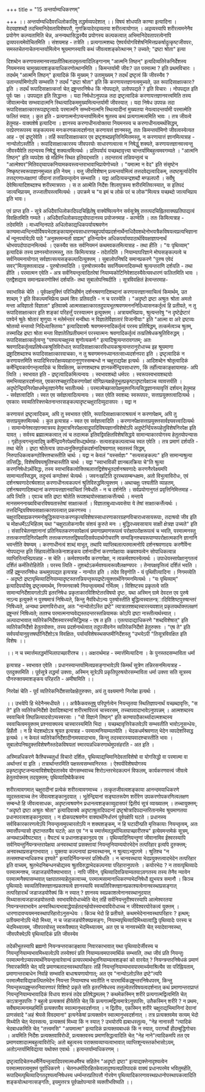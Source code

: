 +++
title = "15 अन्तर्याम्यधिकरणम्"

+++
।। अन्तर्याम्यधिदैवरधिलोकादिषु तद्धर्मव्यपदेशात् ।। विषयं शोधयति काण्वा इत्यादिना । वेदयज्ञशब्दौ तदभिमानिदेवताविशेषपरौ, गुणक्रियादेरद्रव्यतया शरीरत्वायोगात् । अद्रव्यस्यापि शरीरत्वमनेनैव प्रयोगेण कल्प्यतामिति चेन्न, अनन्यथासिद्धस्यैव प्रयोगस्य कल्पकत्वात् अभिमानिदेवतापरत्वेनापि द्रव्यपरत्वमेवोचितमिति । संशयमाह - तत्रेति । प्रत्यगात्मशब्दः ऐश्वर्ययोगविशेषनिमित्तप्रकर्षादुत्कृष्टजीवपरः, समस्तचेतनाचेतनान्तर्यामित्वेन श्रूयमाणस्यापि कथं जीवत्वशङ्कोत्थानम् ? उच्यते; "द्रष्टा श्रोता" इत्या

दिशब्देन करणायत्तमानवत्ताप्रतीतिबलादमृतत्वादिलिङ्गानाम् "आत्मनि तिष्ठन्" इत्यदिव्यतिरेकनिर्देशस्य नियमनस्य चामुख्यत्वशङ्कयाधिकरणोत्थानमिति । किमन्तर्यामी जीवः? उत परमात्मा ? इति प्रथमविचारः । तदर्थम् "आत्मनि तिष्ठन्" इत्यादिकं किं मुख्यम् ? उतामुख्यम् ? तदर्थं द्रष्टृत्वं किं जीवस्यैव ? उतान्तर्यामिणोऽपि सम्भवति ? तदर्थं "द्रष्टा श्रोता" इति किं करणायत्तज्ञानत्वमुच्यते, उत रूपादिसाक्षात्कारः? इति । तदर्थं रूपादिसाक्षात्कर्त्ता चेत् द्रष्ट्रन्तरनिषेधः किं नोपपद्यते, उतोपपद्यते ? इति विचारः । नोपपद्यत इति पूर्वः पक्षः । उपपद्यत इति सिद्धान्तः । यदा निर्षधोऽनुपपन्नः तदा द्रष्टृत्वादिकं करणायत्तज्ञानवत्त्वमिति तस्य जीवात्मन्येव सम्भवादात्मनि स्थित्यादिकममुख्यमित्यन्तर्यामी जीवस्यात् । यदा निषेध उपपन्नः तदा रूपादिसाक्षात्काररूपद्रष्टृत्वादेः परमात्मनि सम्भवेनात्मनि स्थित्यादीनां मुख्यतया नेयत्वादन्तर्यामी परमात्मेति फलितं स्यात् । कुत इति - प्रत्यगात्मनोऽप्यन्तर्यामित्वेन श्रुतस्य कथं प्रत्यगात्मत्वमिति भावः । तत्र जीवत्वे हेतुमाह- वाक्यशेषे इत्यादिना । ज्ञानस्य करणाधीनत्वोक्तया नियमनस्य च करणाधीनत्वमर्थसिद्धम्, परप्रेरणरूपस्य सङ्कल्पस्य मनःकरणकत्वदर्शनात् करणायत्तं ज्ञानमस्तु, ततः किमन्तर्यामिणो जीवत्वस्येत्यत आह - एवं द्रष्टुरेवेति । तर्हि रूपादिसाक्षात्कार एव द्रष्टृशब्दप्रवृत्तिनिमित्तमस्तु, न करणायात्तं ज्ञानमित्यत्राह - नान्योतोऽस्तीति । रूपादिसाक्षात्कारस्य जीवपरयोः साधारणत्वात्स न निषेद्धुं शक्यते, करणायत्तज्ञानवत्त्वन्तु जीवस्यैवेति तदन्यस्य निषेद्धुं शक्यत्वमित्यर्थः । प्रतिपर्यायं यच्छब्दावृत्त्या चान्तर्यामिबहुत्वमवगम्यते । "आत्मनि तिष्ठन्" इति व्यपदेशः खे महिम्नि स्थित इतिवद्भवति । तदन्तरत्वं तन्नियन्तृत्वं च "आत्मेश्वर"मितिवद्य्वापकनियामकवस्त्वन्तराभावाभिप्रायेणोच्यते । "यमात्मा न वेद" इति संसृष्टेन निष्कृष्टस्वरूपाज्ञानमुच्यत इति नेयम् । यत्तु जीवविशेषान् प्रत्यन्तर्यामित्वं तत्तदवेद्यत्वादिकम्, तदष्टमूर्त्यादेरिव तत्तद्गणाध्यक्षाणां जीवानां तत्तन्नियन्तृत्वेन सम्भवति । यद्वा आदित्यचन्द्रशब्दौ मण्डलपरौ । सर्वेषु देवेष्वित्यादिशब्दाश्च शरीरमात्रपराः । स त आत्मेति निर्देशः शिलापुत्रस्य शरीरमितिवत्स्यात्, स इतिपदं जात्यभिप्रायम्, तज्जातीयस्त्वमित्यर्थः । उपक्रमे च "य इमं च लोकं परं च लोक"मित्यत्र यच्छब्दो जात्यभिप्राय इति भावः।

एवं प्राप्त इति - सूत्रे अधिदैवाधिलोकादिपदचिह्नितेषु वाक्येष्वित्यनेन सर्वसूत्रेषु तत्तत्पदचिह्नितवाक्यप्रतिपाद्यत्वं विवक्षितमिति गम्यते । अधिदैवाधिलोकपदद्वयोपादानस्य प्रयोजनमाह - काण्वेति । ततः किमित्यत्राह - तदेवमिति । माध्यन्दिनपाठे अधिलोकाद्यधिकपर्यायश्रवणेन काण्वमाध्यन्दिनयोर्विषयभेदशङ्कायामुभयसाधारणबहुपर्यायप्रदर्शनार्थेनाधिदैवशब्देनोभयत्रैकविषयत्वप्रत्यभिज्ञानार्थं न्यूनपर्यायेऽपि पाठे "अनुक्त्तमन्यतो ग्राह्यम्" इतिन्यायेन अधिकपर्यायपाठार्थविवक्षाज्ञापनार्थं चोभयपदोपादानमित्यर्थः । एकस्यैव सतः सर्वनियमनं कथमवकतमित्यत्राह - तथा हीति । "यः पृथिव्याम्" इत्यादिकं तस्य प्रश्नस्योत्तरमस्तु, ततः किमित्यत्राह - तदेतदिति । नियाम्यापरिज्ञाने मोघसङ्कल्पत्वे च सर्वनियमनायोगात् सर्वज्ञात्सत्यसङ्कल्पादित्युक्त्तम् । सुबालोपनिषदि समानप्रकरणे "पुरुष एवेदं सवर्"मित्युक्त्तत्वादाह - पुरुषोत्तमादिति । पुरुषोत्तमस्यैव सवर्नियमनादिसम्भवे श्रुत्यन्तराणि दर्शयति - तथा हीति । परमात्मन एवेति - अत्र सर्वनियन्तृत्वादितरेषां नियाम्यकोटिनिवेशादस्यैवेत्यवधारणं फलितमिति भावः । एतद्वैशद्याय समानप्रकरणोक्त्तिं दर्शयति- तथा सुबालोपनिषदीति । सूत्रविवक्षितं हेत्वन्तरमाह-

स्वाभाविकं चेति । पूर्वपक्षयुक्त्तिं परिजिहीर्षन् दर्शनश्रवणादिशब्दानां करणायत्तज्ञानवाचित्वं किमार्थम्, उत शाब्दम् ? इति विकल्पमभिप्रेत्य प्रथमं शिरः प्रतिवदति - न च परस्येति । "अदृष्टो द्रष्टा अश्रुतः श्रोता अमतो मन्ता अविज्ञातो विज्ञाता" इतिवाक्ये आत्मसाक्षात्कारतदुपायभूतश्रवणमनननिदिध्यासनकर्तृत्वं हि प्रतीयते, न तु रूपादिसाक्षात्कार इति शङ्कां परिहर्त्तुं परस्यात्मन इत्युक्त्तम् । अत्रायमभिप्रायः, श्रुत्यन्तरेषु "न दृष्टेर्द्रष्टारं पश्येर्न श्रुतेः श्रोतारं शृणुयाः न मतेर्मन्तारं मन्वीथाः न विज्ञातेर्विज्ञातारं विजानीयाः" इति "आत्मा वा अरे द्रष्टव्यः श्रोतव्यो मन्तव्यो निदिध्यासितव्यः" इत्यादिवाक्यैः श्रवणमननादिकर्तृत्वं परस्य प्रतिषिद्धम्, तत्कर्मत्वञ्च श्रुतम्, तस्मादिह द्रष्टा श्रोता मन्ता विज्ञातेतिप्रतीयमानं परस्यात्मनः श्रवणादिकर्तृत्वं तत्प्रतिषेधकश्रुतिविरुद्धम् । रूपादिसाक्षात्कर्तृत्वन्तु "पश्यत्यचक्षुस्स शृणोत्यकर्णः" इत्यादिश्रुत्यन्तरावगतम्; अतः श्रवणादिकर्तृत्वप्रतिषेधकश्रुतिविरोधात् रूपादिसाक्षात्कारविधायकश्रुत्यन्तरानुरोधाच्च इह श्रूयमाणा द्रष्ट्रादिशब्दाश्च रूपादिसाक्षात्कारवाचकाः, न तु श्रवणमननध्यानतत्साध्यदर्शनपरा इति । द्रष्टृत्वादिकं न करणायत्तमिति रूपादिभिरपरोक्षव्यवहारानुगुणस्सम्बन्धो न चक्षुराद्यपेक्ष इत्यर्थः । आदिशब्देन श्रोतृत्वादिकं कर्मेन्द्रियकार्यगन्तृत्वादिकं च विवक्षितम्, करणशब्दश्च ज्ञानकर्मेन्द्रियसाधारणः, किं तर्हीत्याकाङ्क्षायामाह- अपि त्विति । स्वभावत इति - द्रष्टृत्वादिकमित्यन्वयः । स्वभावशब्दो धर्मपरः । स्वरूपस्वभावशब्दयोः समभिव्याहारदर्शनात्, एवकारश्चक्षुरादिकरणापेक्षां योगिप्रत्यक्षहेतुभूतप्रकृष्टादृष्टापेक्षाञ्च व्यावत्तर्यति । अदृष्टेन्द्रियनिरपेक्षधर्मभूतज्ञानेनैव भवतीत्यर्थः । परमात्मेच्छासापेक्षमुक्त्तनित्यसिद्धज्ञानव्यावृत्तिं दर्शयन् हेतुमाह - सर्वज्ञत्वादिति । स्वत एव सर्वज्ञत्वादित्यन्वयः । स्वत एवेति स्वशब्दः स्वरूपपरः, सत्ताप्रयुक्त्तत्वादित्यर्थः । एवकारः स्वव्यतिरिक्त्तचेतनान्तरसङ्कल्पादृष्टचक्षुरादिव्युदासपरः । यद्वा न

करणायत्तं द्रष्टृत्वादिकम्, अपि तु स्वभावत एवेति, रूपादिसाक्षात्काराश्रयत्वं न करणापेक्षम्, अपि तु सत्ताप्रयुक्त्तमित्यर्थः । कुत इत्यत्राह - स्वत एव सर्वज्ञत्वादिति । करणानपेक्षसत्ताप्रयुक्त्तसार्वज्ञ्यवत्त्वादित्यर्थः । सामान्येनेश्वरज्ञानमात्रस्य हेतुमात्रनिरपेक्षत्वाद्रूपादिविषयज्ञानविशेषोऽपि अदुष्टेर्न्दियरूपहेतुविशेषनिरपेक्ष इति यावत् । सर्वस्य ब्रह्मात्मकत्वात् त्वं च तदात्मक इतिवद्विवक्षितविशेषसिद्धये सामान्याकारयोगस्य हेतुतयोपन्यासः । गृहीतृत्वगन्तृत्वादिषु कर्मेन्द्रियनैरपेक्ष्यसिध्द्यर्थमाह- सत्यसङ्कल्पत्वाच्च स्वत एवेति । तत्र प्रमाणं दर्शयति - तथा चेति । द्रष्टा श्रोतेत्यत्र उपाध्यनुक्त्तिपूर्वकदर्शनादिश्रवणात् स्वतस्त्वं सिद्धम्, निरुपाधिकत्वकण्ठोक्त्तिश्चास्तीति चार्थः । यद्वा न केवलं "यस्सर्वज्ञः" "सत्यसङ्कल्पः" इति सामान्यश्रुत्या तत्सिद्धिः, विशेषविषयश्रुतिश्चास्तीति चार्थः । यद्वा "स्वाभाविकी ज्ञानबलक्रिया चे"ति श्रुत्या करणनिषेधोऽर्थसिद्धः, तस्य स्वाभाविकत्वोक्त्तिबलात्तद्विशेषभूतदर्शनश्रवणादेः करणनैरपेक्ष्यमपि सामान्यतस्सिद्धम्, तदुभयं कण्ठोक्त्तं चेत्यर्थः । जवनःखटिति दूरस्थसम्बन्धक्षमः, अतो विभुत्वाविरोधः, एवं दर्शनश्रवणादेरर्श्रवशात् करणाधीनत्वकल्पनं श्रुतिविरुद्धमित्युक्त्तम् । अथाचक्षुः पश्यतीति व्याहतम्, दर्शनश्रवणादिशब्दानां करणायत्तज्ञानवाचितां निषेधति - न च दर्शनेति । सर्वप्रयोगानुगतं प्रवृत्तिनिमित्तमाह - अपि त्विति । एवञ्च सति द्रष्टा श्रोतेति रूपशब्दयोस्साक्षात्कर्त्तेत्यर्थः । मन्ताये मानसमननाख्यविचारविषयतास्तेषां साक्षात्कर्ता । विज्ञाताबुध्याध्यवसेया ये तेषां साक्षात्कर्त्तेत्यर्थः । तत्तदिन्द्रियविषयसाक्षात्कारपरत्वात् प्रकरणस्य । चक्षुरादिबाह्यकरणमनोबुद्धिरूपान्तःकरणकृत्यविशेषास्साधारणाकारग्रहणविचाराध्वसायरूपाः, तदाश्रयो जीव इति च मोक्षधर्मेऽऽभिहितम् यथा "चक्षुरालोकनायैव संशयं कुरुते मनः । बुद्धिरध्यवसायाय साक्षी क्षेत्रज्ञ उच्यते" इति । संसारिचेतनज्ञानानां प्रतिनियतकरणसापेक्षत्वं प्रमाणाप्रमाणरूपत्वं परोक्षापरोक्षरूपत्वं च भवति, परमात्मनस्तु तत्तत्करणादिनिरपेक्षाणि तत्तत्करणतत्तद्विषयादिसर्वपदार्थगोचराणि सम्यङ्निश्चयरूपाण्यपरोक्षात्मकानि ज्ञानानि भवन्तीति वेषम्यम् । करणाधीनत्वं शाब्दं माभूत्, तथापि व्याप्तिबलात्परमात्मनोपि दर्शनश्रवणादयः करणैर्विना नोपपद्यन्त इति सिंहावलोकितकेनाशङ्कय दर्शनादीनां करणापेक्षायाः कम्रवश्यत्वेन सोपाधिकत्वान्न व्याप्तिरित्यभिप्रयन्नाह - स चेति । कर्मवश्यस्यैव करणापेक्षा, न त्वकर्मवश्यस्येत्यर्थः । उपाधेयस्सापेक्षानुगतत्वं दर्शितं कर्मतिरोहितेति । परस्य त्विति - तुशब्दोऽकर्मवश्यत्वरूपवैलक्षण्यपरः । तेनापक्षवृत्तित्वं दर्शितं भवति । तर्हि द्रष्ट्रन्तरनिषेधः कथमुपपद्यत इत्यत्राह - नान्योत इति । तदेव विवृणोति - यं पृथिवीत्यादिना । निगमय्येति - अदृष्टो द्रष्टापृथिव्यादिनियाम्यादृष्टस्तत्तन्नियन्तृरूपद्रष्टेत्युक्त्तार्थनिगमनमित्यर्थः । "यः पृथिव्याम्" इत्यादिपर्यायेषु द्रष्टृत्वमार्थम्, निगमनवाक्ये नियन्तृत्वमार्थं गर्भितम् । विशिष्टस्य प्रकृतत्वे सति सामान्यनिर्देशावगतोऽपि इतरनिषेधः प्रकृताकारविशिष्टेतरविषयो दृष्टः, यथा अस्मिन् ग्रामे देवदत्त एव पुरुषे नाऽन्य इत्युक्त्ते न पुरुषमात्रं निषिध्यते, किन्तु नैवंविधोऽन्यः पुरुषोस्तीति बुद्धित्वस्वातन्त्र्ादिविशिष्टपुरुषान्तरं निषिध्यते, अन्यथा प्रमाणविरोधात्, अतः "नान्योतोऽस्ति द्रष्टे" त्यात्रातश्शब्दस्वारस्यवशात् प्रकृतयथोक्त्तलक्षणं द्रष्ट्रन्तरं निषिध्यते; ततश्च परमात्मनाप्यवेद्यस्तदन्तरस्तन्नियामकः कोऽपि द्रष्टा नास्तीत्यर्थस्यात् । अल्पादाभावात् व्यतिरेकनिर्देशस्वारस्यसिद्धिमाह - एष त इति । एतत्पादाद्याधिकरणे "शब्दविशेषात्" इति व्यतिरेकनिर्देशो हेतुतयोक्त्तः, तस्य प्रदर्शनार्थत्वात् तदुपजीवनेन व्यतिरेकनिर्देशो हेतुरुक्त्तः । "एष ते" इति सर्वपर्यायानुवृत्तषष्ठीनिर्देशोऽत्र विवक्षितः, पर्यायविशेषस्थसप्तमीनिर्देशस्तु "उभयेऽपी "तिसूत्रविवक्षित इति विशेषः ।।

।। न च स्मार्त्तमतद्धर्माभिलापाच्छारीरश्च ।। अक्षरार्थमाह - स्मार्त्तमित्यादिना । के पुनस्तदसम्भाविता धर्मा

इत्यत्राह - स्वभावत एवेति । प्रधानस्यान्तर्यामित्वप्रसङ्गाभावेऽपि किमर्थं सूत्रेण तन्निरसनमित्यत्राह - एतदुक्त्तमिति । पूर्वसूत्रे तद्धर्मा उक्त्ताः, अस्मिन् सूत्रेऽपि प्रकृतिपुरुषयोरसम्भाविता धर्मा उक्त्ता सति सूत्रस्य पौनरुक्तयमाशङ्कय परिहरति - अमीषामिति ।।

निरपेक्षं चेति - पूर्वं व्यतिरेकनिर्देशसापेक्षहेतुरुक्त्तः, अयं तु वक्ष्यमाणो निरपेक्ष इत्यर्थः ।

।। उभयेपि हि भेदेनैनमधीयते ।। अत्रैकैकवस्तुषु परिपूर्णत्वेन नियन्तृतया स्थितिज्ञापनार्थं यच्छब्दावृत्तिः, "स ते" इति व्यतिरेकनिर्देशो देवादिशब्दानां शरीरमापिरत्वं चास्वरसम्, तच्चापवादाभावेऽनुपपन्नम् । आत्मशब्दस्य स्ववाचित्वे तिष्ठन्नित्यादयोऽप्यस्वरसाः । "यो विज्ञाने तिष्ठन्" इति काण्वपाठैकार्थ्यादात्मशब्दस्य स्ववाचित्वमयुक्त्तम् प्रश्नवाक्यस्य चास्वारस्यमिति भिदा । यच्छब्दावृत्तिरेकतवेऽपि सम्भवतीति भावोऽनुसन्धेयः, हिर्हेतौ । न हि भेदशब्दोऽत्र श्रूयत इत्यत्राह - परमात्मनियाम्यतयेति । भेदकधर्मश्रवणात् भेदेन व्यपदेशस्सिद्ध इत्यर्थः । न केवलं व्यतिरेकनिर्देशादीनामपवादाभावः, किन्तु तदस्वारस्यापवादश्चास्तीति भावः । सुबालोपनिषदुक्त्तविशेषणैस्तदेकविषयतां स्मारयन्नधिकरणार्थमुपसंहरति - अत इति ।

अस्मिन्नधिकरणे कैश्चिच्चतुर्धा विचारो दर्शितः, पृथिव्याद्यभिमानिदेवताविशेषो वा योगसिद्धो वा परमात्मा वा अर्थान्तरं वा इति । तत्रार्थान्तरमिति पक्षस्त्वसम्भवनिरस्तः । ऐश्वर्यविशेषयोगस्य प्रकृष्टादृष्टजन्यत्वाविशेषाद्देवतास्वेव योगसम्भवाच्च शिरोऽन्तरभेदकल्पनं विफलम्, कार्यकरणवत्त्वं जीवत्वे हेतुतयोक्त्तम् तदयुक्त्तम्; पृथिव्यादिष्वेकैकस्य

शरीरत्वावगमात् चक्षुरादीनां प्रत्येकं शरीरत्वावगमाच्च । तत्कृतजीवत्वशङ्काया आनन्दमयाधिकरणे व्युदस्तत्वाच्च तेन जीवत्वशङ्कानुदयात् । भूतेन्द्रियानां सङ्घातरूपेण शरीरेण उपकरणोपकरणित्वलक्षण सम्बन्धो हि जीवत्वसाधकः, अदृष्टत्वश्रवणेन प्रधानत्वशङ्काव्युदासपरं द्वितीयं सूत्रं व्याख्यातम् । तच्चायुक्त्तम्; "अदृष्टो द्रष्टा अश्रुतः श्रोता" इत्यादिवाक्ये अदृष्टाश्रुतादिपदानां द्रष्टृश्रोत्रादिपदान्तरितानामेव श्रूयमाणतया प्रधानपरत्वशङ्कानुदयात् । न ह्येकपदश्रवणेन वाक्यार्थनिर्धारणं पूर्वपक्षेपि घटते । प्रधानस्य सर्वविकारकारणत्वेऽपि नियन्तृत्वमुपचारतोऽपि न शक्यशङ्कम्, न हि घटादीन्प्रति मृत्तिकायाः नियन्तृत्वम्, अतः स्मार्त्तोपन्यासो दृष्टान्ततयैव घटते; अत एव "न च स्मार्त्तमतद्धर्माभिलापाच्छारीरश्च" इत्येवमन्तमेकं सूत्रम्, अन्यथाऽर्थवैघट्यात् । वैघट्यं च प्रधानशङ्कानुदय एव । पृथिव्यादिनियन्तॄणां जीवानामिव ईश्वरस्यापि सर्वनियन्तुर्नियन्त्रन्तरापेक्षया अनवस्थायां प्रसक्त्तायां नियन्तृनियाम्ययोरभेदेन तत्परिहार इत्यपि दुरुक्त्तम्; अनवस्थाप्रसङ्गाभावात् । युक्तया कल्पनायां ह्यनवस्थानम्, न श्रुत्याऽभ्युपगमे । श्रुतिश्च "न तत्समश्चाभ्यधिकश्च दृश्यते" इत्यादिर्नियन्त्रन्तरं प्रतिषेधति । न चानवस्थाया भेदप्रयुक्त्तत्वादभेदेन तत्परिहार इति वाच्यम्, श्रुतभेदनिबन्धनचोद्यस्य श्रुतविरुद्धाभेदकल्पनया परिहारानुपपत्तेः । कयोरभेदः ? न तावत्पृथिव्यादेः परमात्मनश्च, जडाजडयोरैक्याभावात् । नापि जीवेन, पृथिव्यादिवन्नियाम्यतयाऽवगतस्य तस्य तेनैव न्यायेन परमात्मनैक्यासम्भवात् पक्षपातस्याहेतुकत्वाच्च, परमात्मसामानाधिकरण्यभेदनिषेधौ ह्युभयत्र समानौ । किञ्च पृथिव्यादेः स्वव्यतिरिक्त्तज्ञानप्रकाश्यत्वे ज्ञानस्यापि स्वव्यतिरिक्त्तज्ञानप्रकाश्यत्वेनानवस्थाप्रसङ्गात् तत्परिहारार्थं जडाजडयोरैक्यं किं न स्यात् ? ज्ञानस्य स्वप्रकाशत्वेनानवस्थानुदयात् मिथ्यासत्यजडाजडयोस्तयोः स्वभावविरोधाच्चेति चेत् तर्हि सर्वनियन्तुरीश्वरस्यापि आत्मेश्वरतया नियन्त्रन्तराभावेन अनवस्थित्यभावाद्धेयार्हतदनर्हयोस्स्वभावविरोधाच्च न जीवेश्वरयोरेकत्वं युक्त्तम् । धारणादावप्ययमनवस्थापरिहारोऽनुसन्धेयः । किञ्च भेदो हि प्रतीयते, कथमभेदेनानवस्थापरिहारः ? इत्थम्; प्रतीयमानोऽपि भेदो मिथ्या, न च जडाजडयोरैक्यप्रसङ्गः, नियाम्यपृथिव्यादिमिथ्यात्वाद्धि पृथिव्यादेः परस्य च भेदमिथ्यात्वम्, जीवपरयोस्तु स्वरूपैक्यात् भेदमिथ्यात्वम्, अत एव च नानवस्थेति चेत् स्यादेवानवस्था, जीवपरैक्येऽपि पृथिव्यादिकं प्रति जीवस्येव

तदेकीभूतस्यापि ब्रह्मणो नियन्त्रन्तराकाङ्क्षाया निवारकाभावात् यथा पृथिव्यादेर्जीवस्य च नियन्तृनियाम्यभावमिथ्यात्वेऽपि तस्येश्वरं प्रति नियाम्यत्वमपारमार्थिकं सम्भवति, तथा जीवं प्रति नियन्तुः परमात्मनोऽप्यपरमार्थनियन्तृत्वारेवान्यं प्रत्यपरमार्थभूतनियाम्यत्वशङ्कां को वारयेत् ? नियन्त्रन्तरनिषेधकं प्रमाणं निवारकमिति चेत् यदि प्रमाणबलादनवस्थापरिहारः तर्हि नियन्तृनियाम्यभावपारमार्थ्यमाश्रित्यैव सा परिह्नियताम्, प्रमाणान्तराबाधेन निर्वाहे सम्भवति बाधाश्रयणायोगात्; अत एव "नान्योऽतोऽस्ति द्रष्टे"त्यपि परमात्मैवाविद्याकल्पितभेदेन नियन्ता नियाम्यश्च भवतीति न पारमार्थिकद्रष्ट्रन्तरनिषेधपरम्, किन्तु नियन्तृरूपद्रष्ट्रन्तरनिवारणपरं विशिष्टे प्रकृते सति इतरनिषेधस्य तत्तुल्येतरविषयत्वदर्शनात् कथं प्रमाणान्तराप्राप्तं नियन्तृनियाम्यभावादिकं विधाय शास्त्रं तदेव प्रतिषेद्धमलम् ? कथमेकस्मिन् शरीरे प्रत्यगात्मद्वित्वमिति चेत् काऽत्रानुपपत्तिः ? बहुत्वे प्रत्यक्तवं हीयेतेति चेत् किं प्रत्यगात्मद्वित्वमात्रेऽनुपपत्तिः, उतैकस्मिन् शरीरे ? न प्रथमः, सर्वेषामात्मनामहमिति प्रत्यक्त्तयैव स्वात्मानुभवदर्शनात् । न द्वितीयः, एकस्मिन् शरीरे चक्षुराद्यभिमानिनां देवानां प्राणसंवादे "अहं श्रेयसे विवदमाना" इत्यनेकेषां प्रत्यक्तवेन स्वात्मानुभवदर्शनात् । तत्र प्रत्यक्तवमेव सत्यम् भेदो मिथ्येति चेत् भेदस्सत्यः, प्रत्यक्तवं मिथ्या किं न स्यात् ? उभयोरपि ह्यबाधस्तुल्यः, "नेह नानास्ती "त्यादिकं भेदबाधकमिति चेत् "तत्त्वमसि" "अयमात्मा" इत्यादिकं प्रत्यक्तवबाधकं किं न स्यात्, परागर्थो हीदम्बुद्धिगोचरः । अयमिति निर्देशः प्रत्यक्तवाविरोधी, प्रत्यक्तवस्य प्रमाणसिद्धत्वादिति चेत् "नेह नाने"त्यादिकमपि तत एव प्रमाणवशादात्मबहुत्वाविरोधि; अतो बहुत्वस्य पराक्तवव्याप्यत्वाभावात् व्याप्तिशून्यस्तर्काभासोऽयम्, अतोऽन्तर्यामिविद्याया यथोक्त्त एवार्थः । इत्यन्तर्याम्यधिकरणम् ।

द्रष्टृत्वादिचेतनधर्मैर्नियन्तृत्वादिपरमात्मधर्मैश्च सहितेन "अदृष्टो द्रष्टा" इत्याद्यक्त्तेनादृश्यत्वेन परमात्मपरत्वमुक्त्तं पूर्वाधिकरणे । चेतनधर्मादिरहितकेवलादृश्यत्वप्रतिपादकं वाक्यं प्रधानपरमेव भवितुमर्हति, रूपादिमत्पृथिव्यादिगतदृश्यत्वनिषेधस्य धर्म्यन्तरप्रतिपत्तौ गोरवेण पृथिव्यादिकारणावस्थप्रधानोपस्थापकत्वादिति शङ्कयोत्थानात्सङ्गतिः, इयमुत्तरत्र पूर्वपक्षोपन्यासे व्यक्त्तीभविष्यति ।।

